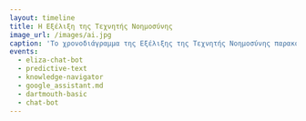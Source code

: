 ```yaml
---
layout: timeline 
title: Η Εξέλιξη της Τεχνητής Νοημοσύνης
image_url: /images/ai.jpg
caption: 'Το χρονοδιάγραμμα της Εξέλιξης της Τεχνητής Νοημοσύνης παρακολουθεί την ιστορία της τεχνητής νοημοσύνης από τις αρχές της στα μέσα του 20ου αιώνα έως την τρέχουσα κατάστασή της, παρουσιάζοντας βασικές εξελίξεις και ορόσημα που έχουν διαμορφώσει τον τομέα όλα αυτά τα χρόνια.' 
events:
  - eliza-chat-bot 
  - predictive-text
  - knowledge-navigator
  - google_assistant.md
  - dartmouth-basic
  - chat-bot
---
```

